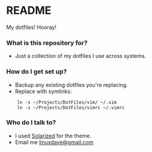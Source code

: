 # README #

My dotfiles! Hooray!

### What is this repository for? ###

* Just a collection of my dotfiles I use across systems. 

### How do I get set up? ###

* Backup any existing dotfiles you're replacing.
* Replace with symlinks:   
```
    ln -s ~/Projects/DotFiles/vim/ ~/.vim  
    ln -s ~/Projects/DotFiles/vimrc ~/.vimrc  
```

### Who do I talk to? ###

* I used [Solarized](http://ethanschoonover.com/solarized) for the theme.
* Email me linuxdave@gmail.com
